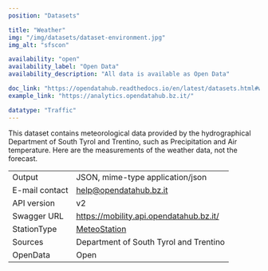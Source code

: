 ```yaml
---
position: "Datasets"

title: "Weather"
img: "/img/datasets/dataset-environment.jpg"
img_alt: "sfscon"

availability: "open"
availability_label: "Open Data"
availability_description: "All data is available as Open Data"

doc_link: "https://opendatahub.readthedocs.io/en/latest/datasets.html#weather-dataset"
example_link: "https://analytics.opendatahub.bz.it/"

datatype: "Traffic"
---
```


This dataset contains meteorological data provided by the hydrographical Department of South Tyrol and Trentino, such as Precipitation and Air temperature. Here are the measurements of the weather data, not the forecast.

|                |                                         |
| :------------- | --------------------------------------- |
| Output         | JSON, mime-type application/json        |
| E-mail contact | help@opendatahub.bz.it                  |
| API version    | v2                                      |
| Swagger URL    | https://mobility.api.opendatahub.bz.it/ |
| StationType    | [MeteoStation](https://mobility.api.opendatahub.bz.it/v2/flat/MeteoStation)                     |
| Sources        | Department of South Tyrol and Trentino  |
| OpenData       | Open                                    |

